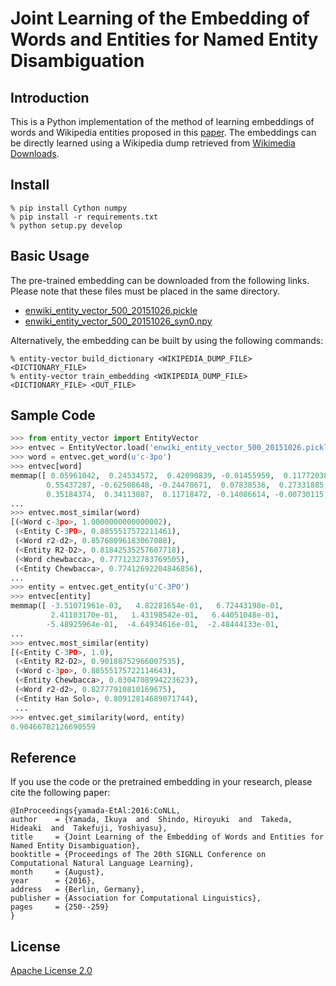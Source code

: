 Joint Learning of the Embedding of Words and Entities for Named Entity Disambiguation
===

## Introduction

This is a Python implementation of the method of learning embeddings of words and Wikipedia entities proposed in this [paper](https://arxiv.org/abs/1601.01343).
The embeddings can be directly learned using a Wikipedia dump retrieved from [Wikimedia Downloads](http://dumps.wikimedia.org/).

## Install

```
% pip install Cython numpy
% pip install -r requirements.txt
% python setup.py develop
```

## Basic Usage

The pre-trained embedding can be downloaded from the following links.
Please note that these files must be placed in the same directory.

* [enwiki_entity_vector_500_20151026.pickle](http://entity-vector.s3.amazonaws.com/pub/enwiki_entity_vector_500_20151026.pickle)
* [enwiki_entity_vector_500_20151026_syn0.npy](http://entity-vector.s3.amazonaws.com/pub/enwiki_entity_vector_500_20151026_syn0.npy)

Alternatively, the embedding can be built by using the following commands:

```
% entity-vector build_dictionary <WIKIPEDIA_DUMP_FILE> <DICTIONARY_FILE>
% entity-vector train_embedding <WIKIPEDIA_DUMP_FILE> <DICTIONARY_FILE> <OUT_FILE>
```

## Sample Code

```python
>>> from entity_vector import EntityVector
>>> entvec = EntityVector.load('enwiki_entity_vector_500_20151026.pickle')
>>> word = entvec.get_word(u'c-3po')
>>> entvec[word]
memmap([ 0.05961042,  0.24534572,  0.42090839, -0.01455959,  0.11772038,
        0.55437287, -0.62508648, -0.24478671,  0.07838536,  0.27331885,
        0.35184374,  0.34113087,  0.11718472, -0.14086614, -0.00730115,
...
>>> entvec.most_similar(word)
[(<Word c-3po>, 1.0000000000000002),
 (<Entity C-3PO>, 0.8855517572211461),
 (<Word r2-d2>, 0.85768096183067088),
 (<Entity R2-D2>, 0.81842535257607718),
 (<Word chewbacca>, 0.7771232783769505),
 (<Entity Chewbacca>, 0.77412692204846856),
...
>>> entity = entvec.get_entity(u'C-3PO')
>>> entvec[entity]
memmap([ -3.51071961e-03,   4.82281654e-01,   6.72443198e-01,
         2.41103170e-01,   1.43198542e-01,   6.44051048e-01,
        -5.48925964e-01,  -4.64934616e-01,  -2.48444133e-01,
...
>>> entvec.most_similar(entity)
[(<Entity C-3PO>, 1.0),
 (<Entity R2-D2>, 0.90188752966007535),
 (<Word c-3po>, 0.88555175722114643),
 (<Entity Chewbacca>, 0.8304708994223623),
 (<Word r2-d2>, 0.82777910810169675),
 (<Entity Han Solo>, 0.80912814689071744),
 ...
>>> entvec.get_similarity(word, entity)
0.90466782126690559
```

## Reference

If you use the code or the pretrained embedding in your research, please cite the following paper:

```
@InProceedings{yamada-EtAl:2016:CoNLL,
author    = {Yamada, Ikuya  and  Shindo, Hiroyuki  and  Takeda, Hideaki  and  Takefuji, Yoshiyasu},
title     = {Joint Learning of the Embedding of Words and Entities for Named Entity Disambiguation},
booktitle = {Proceedings of The 20th SIGNLL Conference on Computational Natural Language Learning},
month     = {August},
year      = {2016},
address   = {Berlin, Germany},
publisher = {Association for Computational Linguistics},
pages     = {250--259}
}
```

## License

[Apache License 2.0](http://www.apache.org/licenses/LICENSE-2.0)
